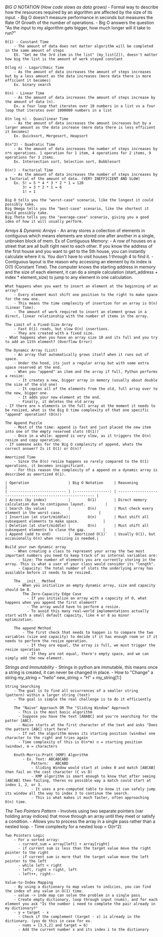 *BIG O NOTATION (How code slows as data grows)*
    - Formal way to describe how the resources required by an algorithm are affected by the size of its input. 
    - Big O doesn't measure performance in seconds but measures the Rate Of Growth of the number of operations.
    - Big O answers the question "As the input to my algorithm gets bigger, how much longer will it take to run?"

    O(1) - Constant Time
        - The amount of data does not matter algorithm will be completed in the same amount of steps
        EX. "Get me the 3rd item in the list" (my_list[2]), doesn't matter how big the list is the amount of work stayed constant
    
    O(log n) - Logarithmic Time
        - As the amount of data increases the amount of steps increases but by a less amount as the data increases (more data there is more efficient it becomes)
        Ex. binary search

    O(n) - Linear Time
        - As the amount of data increases the amount of steps increase by the amount of data (n).
        Ex. a four loop that iterates over 10 numbers in a list vs a four loop that iterates over 1000000 numbers in a list

    O(n log n) - Quasilinear Time
        - As the amount of data increases the amount increases but by a larger amount as the data increase (more data there is less efficient it becomes)
        Ex. Quicksort, Mergesort, Heapsort

    O(n^2) - Quadratic Time
        - As the amount of data increases the number of steps increases by n*n operations. 1 operation for 1 item, 4 operations for 2 items, 9 operations for 3 items. 
        Ex. Intersection sort, Selection sort, Bubblesort

    O(n!) - Factorial Time
        - As the amount of data increases the number of steps increases by a factorial of the amount of data. (VERY INEFFICIENT AND SLOW)
        Ex. 5! = 5 * 4 * 3 * 2 * 1 = 120
            3! = 3 * 2 * 1 = 6
            1! = 1

    Big O tells you the "worst-case" scenario, like the longest it could possibly take.
    Big Omega tells you the "best-case" scenario, like the shortest it could possibly take.
    Big Theta tells you the "average-case" scenario, giving you a good idea of how it will usually perform. 


*Arrays & Dynamic Arrays*
    - An array stores a collection of elements in contiguous which means elements are stored one after another in a single, unbroken block of mem.
    Ex of Contiguous Memory:
        - A row of houses on a street that are all built right next to each other.  If you know the address of the first house and you want to get to the 5th house, you can instantly calculate where it is. You don't have to visit houses 1 through 4 to find it.
    - Contiguous layout is the reason why accessing an element by its index is O(1) (Constant Time). The computer knows the starting address in memory and the size of each element, it can do a simple calculation (start_address + index * element_size) to jump to any element in one calculation.

    What happens when you want to insert an element at the beginning of an array?
        - Every element must shift one position to the right to make space for the new one.
        - This means the time complexity of insertion for an array is O(n) (Linear Time).
        - The amount of work required to insert an element grows in a direct, linear relationship with the number of items in the array.
    
    The Limit of a Fixed-Size Array
        - Fast O(1) reads, but slow O(n) insertions.
        - They are created with a fixed size.
    - What happens when you have an array size 10 and its full and you try to add an 11th element? (Overflow Error)

    The Dynamic Array (List)
        - An array that automatically grows itself when it runs out of space.
        - Under the hood, its just a regular array but with some extra space reserved at the end.
        - When you "append" an item and the array if full, Python performs a resize:
          - It creates a new, bigger array in memory (usually about double the size of the old one)
          - It copies all of the elements from the old, full array over to the new, bigger one.
          - It adds your new element at the end.
          - Finally, it deletes the old array
    - If there are n elements in the full array at the moment it needs to be resized, what is the Big O time complexity of that one specific "append" operation? (O(n))
    
    The Append Puzzle
        - Most of the time: append is fast and just placed the new item into one of the empty reserved slots (O(1))
        - Once in a while: append is very slow, as it triggers the O(n) resize and copy operation.
    - If someone asks for the Big O complexity of append, whats the correct answer? Is it O(1) or O(n)?

    Amortized Time
        - Since the O(n) resize happens so rarely compared to the O(1) operations, it becomes insignificant.
        - For this reason the complexity of a append on a dynamic array is described as amortized O(1).

    | Operation                  | Big O Notation     | Reasoning                                                   |
    | -------------------------- | :----------------: | ----------------------------------------------------------- |
    | Access (by index)          |        O(1)        | Direct memory calculation due to contiguous layout.         |
    | Search (by value)          |        O(n)        | Must check every element in the worst case.                 |
    | Insertion (at start/middle)|        O(n)        | Must shift all subsequent elements to make space.           |
    | Deletion (at start/middle) |        O(n)        | Must shift all subsequent elements to close the gap.        |
    | Append (add to end)        | `Amortized O(1)`   | Usually O(1), but occasionally O(n) when resizing is needed.|

    Build your own dynamic array
        - When creating a class to represent your array the two most important numbers you need to keep track of as internal variables are:
          - Size: The number of elements you are currently storing in the array. This is what a user of your class would consider its "length".
          - Capacity: The total number of slots the underlying array has available before it needs to be resized.
    
        The __init__ Method
          - When you initialize an empty dynamic array, size and capacity should be 0.
            The Zero-Capacity Edge Case
              - If you initialize an array with a capacity of 0, what happens when you append the first element?
              - The array would have to perform a resize.
              - To avoid this many real-world implementations actually start with a small default capacity, like 4 or 8 as minor optimization.
        
        The append Method
            - The first check that needs to happen is to compare the two variables (size and capacity) to decide if it has enough room or if it needs to perform the resize operation.
              - If they are equal, the array is full, we must trigger the resize operation
              - If they are not equal, there's empty space, and we can simply add the new element.
  
*Strings and Immutability*
    - Strings in python are immutable, this means once a string is created, it can never be changed in place.
    - How to "Change" a string
        my_string = "hello"
        new_string = "H" + my_string[1:]
    
    String Searching
        - The goal is to find all occurrences of a smaller string (pattern) within a larger string (text)
        - The goal is simple the real challenge is to do it efficiently
  
        The "Naive" Approach OR The "Sliding Window" Approach
          - This is the most basic algorithm
          - Suppose you have the text [ABABC] and you're searching for the patter [ABC].
          - Naive starts at the first character of the text and asks "Does the pattern [ABC] start here?
          - If not the algorithm moves its starting position (window) one character to the right and tries again
          - Time complexity of this is O(n*m) n = starting position (window), m = characters

        Knuth-Morris-Pratt (KMP) Algorithm
            - Ex. Text: ABCABCABD
                Pattern:   ABCABD
                - Sliding Window would start at index 0 and match [ABCAB] then fail on the cast character (C vs D)
                - KMP algorithm is smart enough to know that after seeing [ABCAB] then failing, theres no possible way a match could start at index 1, 2, or 3.
                - It uses a pre-computed table to know it can safely jump its window all the way to index 3 to continue the search.
                - This is what makes it much faster, often approaching O(n) time.


*The Two Pointers Pattern*
    - Involves using two separate pointers (var holding array indices) that move through an array until they meet or satisfy a condition.
    - Allows you to process the array in a single pass rather than a nested loop.
    - Time complexity for a nested loop = O(n^2)

    Two Pointers Logic
        - For a sorted array:
          - current_sum = array[left] + array[right]
          - if current sum is less than the target value move the right pointer to the right
          - if current sum is more that the target value move the left pointer to the left
          - while left < right
          - left, right = right, left
          - left++, right--

    Value-to-Index Mapping
        - By using a dictionary to map values to indicies, you can find the index of any value in O(1) time.
        - value -> inde map can solve the problem in a single pass.
        - Create empty dictionary, loop through input (nums), and for each element you ask "Is the number i need to complete the pair already in my dictionary?"
        - y = target - x
          - Check if the complement (target - x) is already in the dictionary. (you do this in case for ex.
          - nums = [3,5,2] and target = 6)
          - Add the current number x and its index i to the dictionary
